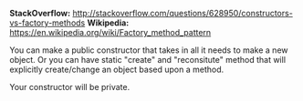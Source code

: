 **StackOverflow:** http://stackoverflow.com/questions/628950/constructors-vs-factory-methods
**Wikipedia:** https://en.wikipedia.org/wiki/Factory_method_pattern

You can make a public constructor that takes in all it needs to make a new object. Or you can have static "create" and "reconsitute" method that will explicitly create/change an object based upon a method.

Your constructor will be private. 
